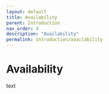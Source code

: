 ```yaml
---
layout: default
title: Availability
parent: Introduction
nav_order: 4
description: "Availability"
permalink: introduction/availability
---
```


# Availability

text
